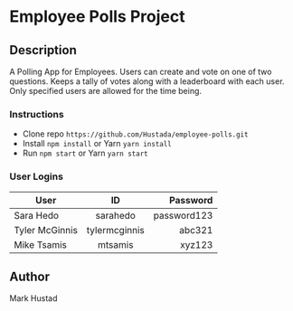 # Employee Polls Project

## Description

A Polling App for Employees. Users can create and vote on one of two questions. Keeps a tally of votes along with a leaderboard with each user. Only specified users are allowed for the time being.

### Instructions

- Clone repo ```https://github.com/Hustada/employee-polls.git```
- Install ```npm install``` or Yarn ```yarn install```
- Run ```npm start``` or Yarn  ```yarn start```

### User Logins

| User       | ID       | Password  |
| ------------- |:-------------:| -----:|
| Sara Hedo   | sarahedo | password123 |
| Tyler McGinnis      | tylermcginnis      | abc321 |
| Mike Tsamis | mtsamis | xyz123 |



## Author
Mark Hustad
